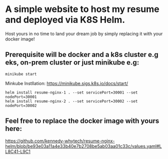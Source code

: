 # A simple website to host my resume and deployed via K8S Helm. 
Host yours in no time to land your dream job by simply replacing it with your docker image!

## Prerequisite will be docker and a k8s cluster e.g eks, on-prem cluster or just minikube e.g:
```
minikube start
```

Minkube Instllation:
https://minikube.sigs.k8s.io/docs/start/

```
helm install resume-nginx-1 . --set servicePort=30001 --set nodePort=30001
helm install resume-nginx-2 . --set servicePort=30002 --set nodePort=30002
```

## Feel free to replace the docker image with yours here:
https://github.com/kennedy-whytech/resume-nginx-helm/blob/be93e03a11a4e33b40e7b2708be5ab03aa01c33c/values.yaml#LL8C41-L9C1
